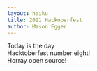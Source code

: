 ```yaml
---
layout: haiku
title: 2021 Hackoberfest
author: Mason Egger
---
```

Today is the day <br>
Hacktoberfest number eight! <br>
Horray open source! <br>